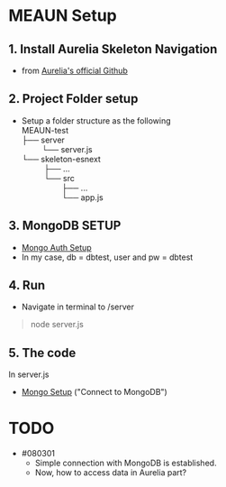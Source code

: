 # MEAUN Setup

## 1. Install Aurelia Skeleton Navigation
- from [Aurelia's official Github](https://github.com/aurelia/skeleton-navigation)

## 2. Project Folder setup
- Setup a folder structure as the following  
MEAUN-test  
├── server  
&nbsp;&nbsp;&nbsp;&nbsp;&nbsp;&nbsp;&nbsp;&nbsp;   └── server.js  
└── skeleton-esnext      
&nbsp;&nbsp;&nbsp;&nbsp;&nbsp;&nbsp;&nbsp;&nbsp;&nbsp;&nbsp;├──  ...   
&nbsp;&nbsp;&nbsp;&nbsp;&nbsp;&nbsp;&nbsp;&nbsp;&nbsp;&nbsp;└── src  
&nbsp;&nbsp;&nbsp;&nbsp;&nbsp;&nbsp;&nbsp;&nbsp;&nbsp;&nbsp;&nbsp;&nbsp;&nbsp;&nbsp;&nbsp;&nbsp;&nbsp;&nbsp;├──  ...  
&nbsp;&nbsp;&nbsp;&nbsp;&nbsp;&nbsp;&nbsp;&nbsp;&nbsp;&nbsp;&nbsp;&nbsp;&nbsp;&nbsp;&nbsp;&nbsp;&nbsp;&nbsp;└── app.js

## 3. MongoDB SETUP
- [Mongo Auth Setup](https://docs.mongodb.com/manual/tutorial/enable-authentication/)
- In my case, db = dbtest, user and pw = dbtest

## 4. Run
- Navigate in terminal to /server
> node server.js

## 5. The code
In server.js
- [Mongo Setup](http://mongodb.github.io/node-mongodb-native/3.0/quick-start/quick-start/) ("Connect to MongoDB")

# TODO
- #080301 
  - Simple connection with MongoDB is established.
  - Now, how to access data in Aurelia part?